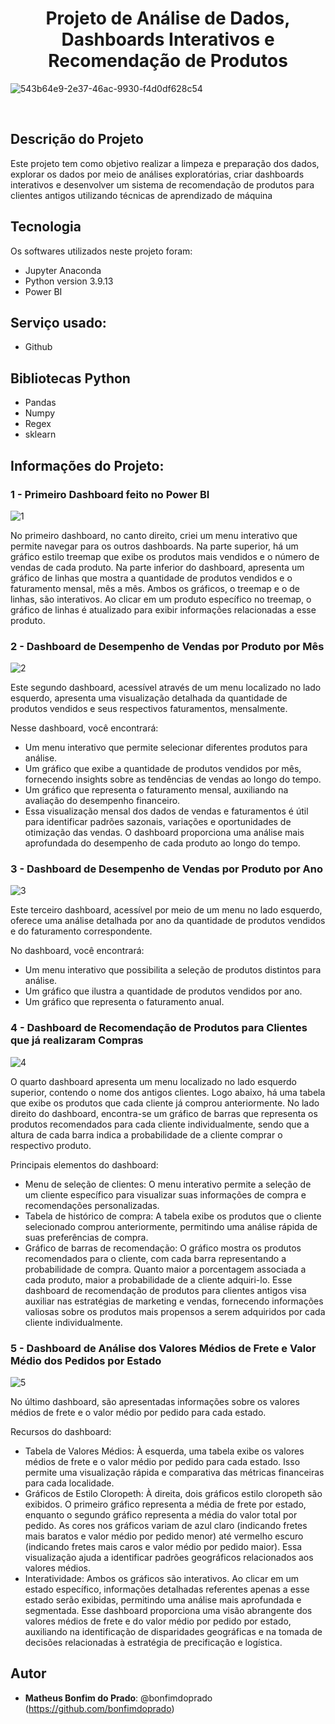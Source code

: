 ### <h1 align="center"> Projeto de Análise de Dados, Dashboards Interativos e Recomendação de Produtos </h1>





 ![543b64e9-2e37-46ac-9930-f4d0df628c54](https://github.com/bonfimdoprado/Projeto-Final/assets/119675645/3aa1386d-598a-44c8-a2d4-cef5113a8797)

<br>

## Descrição do Projeto </h1>
Este projeto tem como objetivo realizar a limpeza e preparação dos dados, explorar os dados por meio de análises exploratórias, criar dashboards interativos e desenvolver um sistema de recomendação de produtos para clientes antigos utilizando técnicas de aprendizado de máquina

## Tecnologia
Os softwares utilizados neste projeto foram:

* Jupyter Anaconda
* Python version  3.9.13
* Power BI


## Serviço usado:
* Github


## Bibliotecas Python
* Pandas
* Numpy
* Regex
* sklearn


## Informações do Projeto:

### 1 - Primeiro Dashboard feito no Power BI
![1](https://github.com/bonfimdoprado/Projeto-Final/assets/119675645/a3bb16e0-fe95-4c88-80cd-17b1cbc3a366)

No primeiro dashboard, no canto direito, criei um menu interativo que permite navegar para os outros dashboards. Na parte superior, há um gráfico estilo treemap que exibe os produtos mais vendidos e o número de vendas de cada produto. Na parte inferior do dashboard, apresenta um gráfico de linhas que mostra a quantidade de produtos vendidos e o faturamento mensal, mês a mês. Ambos os gráficos, o treemap e o de linhas, são interativos. Ao clicar em um produto específico no treemap, o gráfico de linhas é atualizado para exibir informações relacionadas a esse produto.



### 2 - Dashboard de Desempenho de Vendas por Produto por Mês
![2](https://github.com/bonfimdoprado/Projeto-Final/assets/119675645/7c2a351c-59ba-4308-bc40-35da08f8d00c)

Este segundo dashboard, acessível através de um menu localizado no lado esquerdo, apresenta uma visualização detalhada da quantidade de produtos vendidos e seus respectivos faturamentos, mensalmente.

Nesse dashboard, você encontrará:

* Um menu interativo que permite selecionar diferentes produtos para análise.
* Um gráfico que exibe a quantidade de produtos vendidos por mês, fornecendo insights sobre as tendências de vendas ao longo do tempo.
* Um gráfico que representa o faturamento mensal, auxiliando na avaliação do desempenho financeiro.
* Essa visualização mensal dos dados de vendas e faturamentos é útil para identificar padrões sazonais, variações e oportunidades de otimização das vendas. O dashboard proporciona uma análise mais aprofundada do desempenho de cada produto ao longo do tempo.



### 3 - Dashboard de Desempenho de Vendas por Produto por Ano
![3](https://github.com/bonfimdoprado/Projeto-Final/assets/119675645/3a51940b-d243-4a4a-9d8e-40a6616ae965)

Este terceiro dashboard, acessível por meio de um menu no lado esquerdo, oferece uma análise detalhada por ano da quantidade de produtos vendidos e do faturamento correspondente.

No dashboard, você encontrará:

* Um menu interativo que possibilita a seleção de produtos distintos para análise.
* Um gráfico que ilustra a quantidade de produtos vendidos por ano.
* Um gráfico que representa o faturamento anual.



### 4 - Dashboard de Recomendação de Produtos para Clientes que já realizaram Compras
![4](https://github.com/bonfimdoprado/Projeto-Final/assets/119675645/34261aad-9d89-4507-89df-12d4761b3244)

O quarto dashboard apresenta um menu localizado no lado esquerdo superior, contendo o nome dos antigos clientes. Logo abaixo, há uma tabela que exibe os produtos que cada cliente já comprou anteriormente. No lado direito do dashboard, encontra-se um gráfico de barras que representa os produtos recomendados para cada cliente individualmente, sendo que a altura de cada barra indica a probabilidade de a cliente comprar o respectivo produto.

Principais elementos do dashboard:


* Menu de seleção de clientes: O menu interativo permite a seleção de um cliente específico para visualizar suas informações de compra e recomendações personalizadas.
* Tabela de histórico de compra: A tabela exibe os produtos que o cliente selecionado comprou anteriormente, permitindo uma análise rápida de suas preferências de compra.
* Gráfico de barras de recomendação: O gráfico mostra os produtos recomendados para o cliente, com cada barra representando a probabilidade de compra. Quanto maior a porcentagem associada a cada produto, maior a probabilidade de a cliente adquiri-lo.
Esse dashboard de recomendação de produtos para clientes antigos visa auxiliar nas estratégias de marketing e vendas, fornecendo informações valiosas sobre os produtos mais propensos a serem adquiridos por cada cliente individualmente.



### 5 - Dashboard de Análise dos Valores Médios de Frete e Valor Médio dos Pedidos por Estado
![5](https://github.com/bonfimdoprado/Projeto-Final/assets/119675645/aca014c9-bcfe-4402-b866-bc09254dbe73)

No último dashboard, são apresentadas informações sobre os valores médios de frete e o valor médio por pedido para cada estado.

Recursos do dashboard:

* Tabela de Valores Médios: À esquerda, uma tabela exibe os valores médios de frete e o valor médio por pedido para cada estado. Isso permite uma visualização rápida e comparativa das métricas financeiras para cada localidade.
* Gráficos de Estilo Cloropeth: À direita, dois gráficos estilo cloropeth são exibidos. O primeiro gráfico representa a média de frete por estado, enquanto o segundo gráfico representa a média do valor total por pedido. As cores nos gráficos variam de azul claro (indicando fretes mais baratos e valor médio por pedido menor) até vermelho escuro (indicando fretes mais caros e valor médio por pedido maior). Essa visualização ajuda a identificar padrões geográficos relacionados aos valores médios.
* Interatividade: Ambos os gráficos são interativos. Ao clicar em um estado específico, informações detalhadas referentes apenas a esse estado serão exibidas, permitindo uma análise mais aprofundada e segmentada.
Esse dashboard proporciona uma visão abrangente dos valores médios de frete e do valor médio por pedido por estado, auxiliando na identificação de disparidades geográficas e na tomada de decisões relacionadas à estratégia de precificação e logística.


## Autor

* **Matheus Bonfim do Prado**: @bonfimdoprado (https://github.com/bonfimdoprado)






